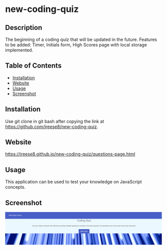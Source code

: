 # new-coding-quiz

## Description
  The beginning of a coding quiz that will be updated in the future. Features to be added: Timer, Initials form, High Scores page with local storage implemented.


 ## Table of Contents

  - [Installation](#Installation)
  - [Website](#Website)
  - [Usage](#Usage)
  - [Screenshot](#Screenshot)
  

  ## Installation
  Use git clone in git bash after copying the link at https://github.com/jreese8/new-coding-quiz.


  ## Website
  https://jreese8.github.io/new-coding-quiz/questions-page.html

  
  ## Usage
  This application can be used to test your knowledge on JavaScript concepts.


  ## Screenshot
  <img src="./assets/images/start.png">